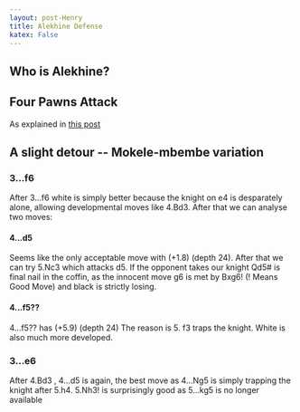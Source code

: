 ```yaml
---
layout: post-Henry
title: Alekhine Defense
katex: False
---
```

## Who is Alekhine?


## Four Pawns Attack


As explained in [this post](https://www.chess.com/blog/ThePawnSlayer/opening-myths-the-mystery-of-the-mokele-mbembe-variation)

## A slight detour -- Mokele-mbembe variation

### 3...f6
After 3...f6 white is simply better because the knight on e4 is desparately alone, allowing developmental moves like 4.Bd3. After that we can analyse two moves:

#### 4...d5
Seems like the only acceptable move with (+1.8) (depth 24). After that we can try 5.Nc3 which attacks d5. If the opponent takes our knight Qd5# is final nail in the coffin, as the innocent move g6 is met by Bxg6! (! Means Good Move) and black is strictly losing.

#### 4...f5??
4...f5?? has (+5.9) (depth 24)
The reason is 5. f3 traps the knight. White is also much more developed.

### 3...e6
After 4.Bd3 , 4...d5 is again, the best move as 4...Ng5 is simply trapping the knight after 5.h4. 5.Nh3! is surprisingly good as 5...kg5 is no longer available